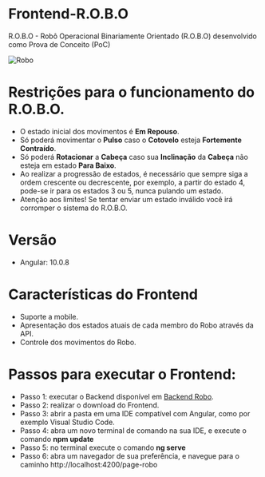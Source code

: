 # Frontend-R.O.B.O
R.O.B.O - Robô Operacional Binariamente Orientado (R.O.B.O) desenvolvido como Prova de Conceito (PoC)

![Robo](https://raw.github.com/crtiago/Frontend-R.O.B.O/master/src/assets/img/robot.png)

# Restrições para o funcionamento do R.O.B.O.
- O estado inicial dos movimentos é **Em Repouso**.
- Só poderá movimentar o **Pulso** caso o **Cotovelo** esteja **Fortemente Contraído**.
- Só poderá **Rotacionar** a **Cabeça** caso sua **Inclinação** da **Cabeça** não esteja em
estado **Para Baixo**.
- Ao realizar a progressão de estados, é necessário que sempre siga a ordem
crescente ou decrescente, por exemplo, a partir do estado 4, pode-se ir para
os estados 3 ou 5, nunca pulando um estado.
- Atenção aos limites! Se tentar enviar um estado inválido você irá corromper o
sistema do R.O.B.O.

# Versão
- Angular: 10.0.8

# Características do Frontend
- Suporte a mobile.
- Apresentação dos estados atuais de cada membro do Robo através da API.
- Controle dos movimentos do Robo.

# Passos para executar o Frontend:
- Passo 1: executar o Backend disponível em [Backend Robo](https://github.com/crtiago/Backend-R.O.B.O).
- Passo 2: realizar o download do Frontend.
- Passo 3: abrir a pasta em uma IDE compatível com Angular, como por exemplo Visual Studio Code.
- Passo 4: abra um novo terminal de comando na sua IDE, e execute o comando **npm update**
- Passo 5: no terminal execute o comando **ng serve**
- Passo 6: abra um navegador de sua preferência, e navegue para o caminho http://localhost:4200/page-robo
